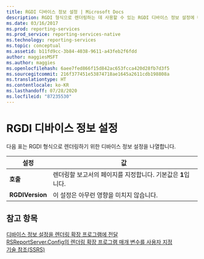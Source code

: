 ```yaml
---
title: RGDI 디바이스 정보 설정 | Microsoft Docs
description: RGDI 형식으로 렌더링하는 데 사용할 수 있는 RGDI 디바이스 정보 설정에 대해 알아봅니다.
ms.date: 03/16/2017
ms.prod: reporting-services
ms.prod_service: reporting-services-native
ms.technology: reporting-services
ms.topic: conceptual
ms.assetid: b11fd9cc-3b84-4038-9611-a43feb2f6fdd
author: maggiesMSFT
ms.author: maggies
ms.openlocfilehash: 6aee7fed866f15d842ac653fcca420d28fb7d3f5
ms.sourcegitcommit: 216f377451e53874718ae1645a2611cdb198808a
ms.translationtype: HT
ms.contentlocale: ko-KR
ms.lasthandoff: 07/28/2020
ms.locfileid: "87235530"
---
```

# <a name="rgdi-device-information-settings"></a>RGDI 디바이스 정보 설정
  다음 표는 RGDI 형식으로 렌더링하기 위한 디바이스 정보 설정을 나열합니다.  
  
|설정|값|  
|-------------|-----------|  
|**호출**|렌더링할 보고서의 페이지를 지정합니다. 기본값은 **1**입니다.|  
|**RGDIVersion**|이 설정은 아무런 영향을 미치지 않습니다.|  
  
## <a name="see-also"></a>참고 항목  
 [디바이스 정보 설정을 렌더링 확장 프로그램에 전달](../reporting-services/report-server-web-service/net-framework/passing-device-information-settings-to-rendering-extensions.md)   
 [RSReportServer.Config의 렌더링 확장 프로그램 매개 변수를 사용자 지정](../reporting-services/customize-rendering-extension-parameters-in-rsreportserver-config.md)   
 [기술 참조&#40;SSRS&#41;](../reporting-services/technical-reference-ssrs.md)  
  
  
